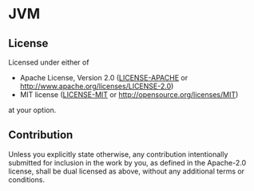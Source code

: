 # JVM
<!--
[![GitHub Workflow Status](https://img.shields.io/github/workflow/status/Serial-ATA/jvm/CI?style=for-the-badge&logo=github)](https://github.com/Serial-ATA/jvm/actions/workflows/ci.yml)
-->

## License

Licensed under either of

* Apache License, Version 2.0
  ([LICENSE-APACHE](LICENSE-APACHE) or http://www.apache.org/licenses/LICENSE-2.0)
* MIT license
  ([LICENSE-MIT](LICENSE-MIT) or http://opensource.org/licenses/MIT)

at your option.

## Contribution

Unless you explicitly state otherwise, any contribution intentionally submitted
for inclusion in the work by you, as defined in the Apache-2.0 license, shall be
dual licensed as above, without any additional terms or conditions.
